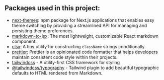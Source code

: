 ## Packages used in this project:

- [next-themes](https://www.npmjs.com/package/next-themes): npm package for Next.js applications that enables easy theme switching by providing a streamlined API for managing and persisting theme preferences.
- [markdown-to-jsx](https://www.npmjs.com/package/markdown-to-jsx): The most lightweight, customizable React markdown component.
- [clsx](https://www.npmjs.com/package/clsx): A tiny utility for constructing `className` strings conditionally.
- [prettier](https://prettier.io/): Prettier is an opinionated code formatter that helps developers maintain consistent code style within their projects.
- [tailwindcss](https://tailwindcss.com/) - A utility-first CSS framework for styling
- [@tailwindcss/typography](https://tailwindcss.com/docs/typography-plugin) - Tailwind plugin to add beautiful typographic defaults to HTML rendered from Markdown.
